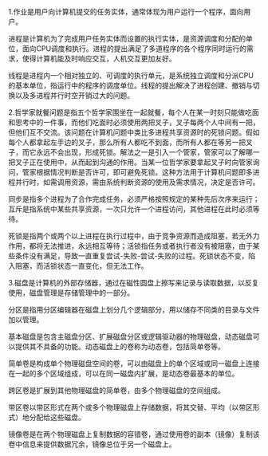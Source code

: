 1.作业是用户向计算机提交的任务实体，通常体现为用户运行一个程序，面向用户。

进程是计算机为了完成用户任务实体而设置的执行实体，是资源调度和分配的单位，面向CPU调度和执行。进程的提出满足了多道程序的各个程序同时运行的需求，使得计算机能及时响应交互，人机交互更加友好。

线程是进程内一个相对独立的、可调度的执行单元，是系统独立调度和分派CPU的基本单位，指运行中的程序的调度单位。线程的提出解决了进程创建、撤销与切换以及多进程并行时空开销过大的问题。

2.哲学家就餐问题是指五个哲学家围坐在一起就餐，每个人在某一时刻只能做吃面和思考中的一件事，而他们吃面时必须使用两把叉子，叉子每两个人中间有一把，但他们互不交流。该问题在计算机问题中类比多进程共享资源时的死锁问题。假如每个人都拿起左手边的叉子，那么所有人都吃不到面，而所有人都在等另一把叉子，而它永远不会出现，形成死锁。解法之一是引入一个管家，管家可以了解哪一把叉子正在使用中，从而起到沟通的作用。当某一位哲学家要拿起叉子时向管家询问，管家根据情况判断是否许可，即可避免死锁。这种方法用于计算机问题即多进程并行时，如需调用资源，需由系统判断资源的使用及需求情况，决定是否许可。

同步是指多个进程为了合作完成任务，必须严格按照规定的某种先后次序来运行；互斥是指系统中某些共享资源，一次只允许一个进程访问，其他进程在此时必须等待。

死锁是指两个或两个以上进程在执行过程中，由于竞争资源而造成阻塞，若无外力作用，都将无法推进，永远相互等待；活锁指任务或者执行者没有被阻塞，由于某些条件没有满足，导致一直重复尝试-失败-尝试-失败的过程。死锁状态不变，陷入阻塞，而活锁状态一直变化，但无法工作。

3.磁盘是计算机的外部存储器，通过在磁性圆盘上擦写来记录与读取数据，以反复使用，磁盘管理是存储管理中的一部分。

分区是指用分区编辑器在磁盘上划分几个逻辑部分，用以储存不同类的目录与文件加以管理。

基本磁盘是包含主磁盘分区、扩展磁盘分区或逻辑驱动器的物理磁盘，动态磁盘可以提供其不具备的功能。动态磁盘上的卷称为动态卷，包括简单卷等。

简单卷是构成单个物理磁盘空间的卷，可以由磁盘上的单个区域或同一磁盘上连接在一起的多个区域组成，可以在同一磁盘内扩展，是动态卷最基本的单位。

跨区卷是扩展到其他物理磁盘的简单卷，由多个物理磁盘的空间组成。

带区卷以带区形式在两个或多个物理磁盘上存储数据，将其交替、平均（以带区形式）地分配给这些磁盘。

镜像卷是在两个物理磁盘上复制数据的容错卷，通过使用卷的副本（镜像）复制该卷中信息来提供数据冗余，镜像总位于另一个磁盘上。









